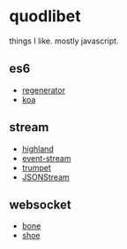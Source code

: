 quodlibet
=========

things I like.
mostly javascript.

## es6 

* [regenerator](https://github.com/facebook/regenerator)
* [koa](http://koajs.com)

## stream 

* [highland](http://highlandjs.com)
* [event-stream](https://github.com/dominictarr/event-stream)
* [trumpet](https://github.com/substack/node-trumpet)
* [JSONStream](https://github.com/dominictarr/JSONStream)

## websocket 

* [bone](http://bone.io/)
* [shoe](https://github.com/substack/shoe)
